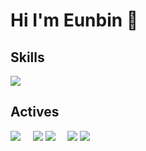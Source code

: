 # Hi I'm Eunbin 👋

## Skills
<img src="https://skillicons.dev/icons?i=html,css,sass,tailwind,js,react,vue,flutter,dart,git,github,figma"/>

## Actives
![](http://github-profile-summary-cards.vercel.app/api/cards/stats?username=eunbincci&theme=zenburn)&nbsp;&nbsp;&nbsp;&nbsp;
![](http://github-profile-summary-cards.vercel.app/api/cards/productive-time?username=eunbincci&theme=zenburn&utcOffset=8)
![](http://github-profile-summary-cards.vercel.app/api/cards/repos-per-language?username=eunbincci&theme=zenburn)&nbsp;&nbsp;&nbsp;&nbsp;
![](http://github-profile-summary-cards.vercel.app/api/cards/most-commit-language?username=eunbincci&theme=zenburn)
![](http://github-profile-summary-cards.vercel.app/api/cards/profile-details?username=eunbincci&theme=zenburn)
